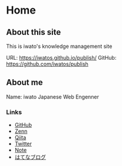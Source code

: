# Home
## About this site
This is iwato's knowledge management site

URL: https://iwatos.github.io/publish/
GitHub: https://github.com/iwatos/publish

## About me
Name: iwato
Japanese
Web Engenner

###  Links
- [GitHub](https://github.com/iwatos)
- [Zenn](https://zenn.dev/iwatos)
- [Qiita](https://qiita.com/iwato)
- [Twitter](https://twitter.com/IwatoS2)
- [Note](https://note.com/iwato_s)
- [はてなブログ](https://iwato.hatenablog.com/)